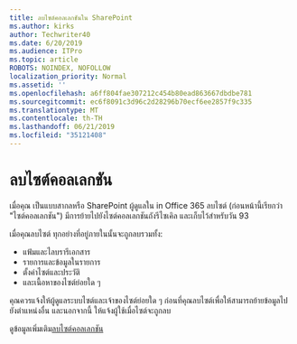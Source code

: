 ```yaml
---
title: ลบไซต์คอลเลกชันใน SharePoint
ms.author: kirks
author: Techwriter40
ms.date: 6/20/2019
ms.audience: ITPro
ms.topic: article
ROBOTS: NOINDEX, NOFOLLOW
localization_priority: Normal
ms.assetid: ''
ms.openlocfilehash: a6ff804fae307212c454b80ead863667dbdbe781
ms.sourcegitcommit: ec6f8091c3d96c2d28296b70ecf6ee2857f9c335
ms.translationtype: MT
ms.contentlocale: th-TH
ms.lasthandoff: 06/21/2019
ms.locfileid: "35121408"
---
```

# <a name="delete-a-site-collection"></a>ลบไซต์คอลเลกชัน

เมื่อคุณ เป็นแบบสากลหรือ SharePoint ผู้ดูแลใน in Office 365 ลบไซต์ (ก่อนหน้านี้เรียกว่า "ไซต์คอลเลกชัน") มีการย้ายไปยังไซต์คอลเลกชันถังรีไซเคิล และเก็บไว้สำหรับวัน 93 

เมื่อคุณลบไซต์ ทุกอย่างที่อยู่ภายในนั้นจะถูกลบรวมทั้ง:

- แฟ้มและไลบรารีเอกสาร
- รายการและข้อมูลในรายการ
- ตั้งค่าไซต์และประวัติ
- และเนื้อหาของไซต์ย่อยใด ๆ

คุณควรแจ้งให้ผู้ดูแลระบบไซต์และเจ้าของไซต์ย่อยใด ๆ ก่อนที่คุณลบไซต์เพื่อให้สามารถย้ายข้อมูลไปยังตำแหน่งอื่น และนอกจากนี้ ให้แจ้งผู้ใช้เมื่อไซต์จะถูกลบ 

ดูข้อมูลเพิ่มเติม[ลบไซต์คอลเลกชัน](https://docs.microsoft.com/en-us/sharepoint/delete-site-collection) 